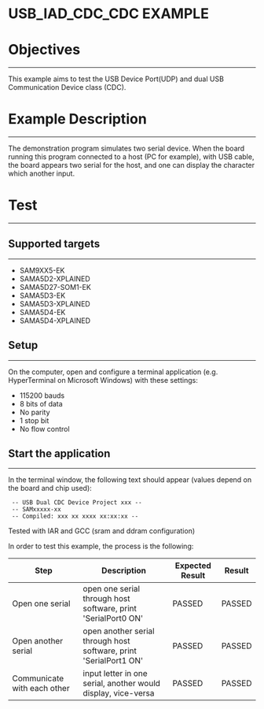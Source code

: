 USB_IAD_CDC_CDC EXAMPLE
=======================

# Objectives
------------
This example aims to test the USB Device Port(UDP) and dual USB Communication
Device class (CDC).

# Example Description
---------------------
The demonstration program simulates two serial device. When the board running
this program connected to a host (PC for example), with USB cable, the board
appears two serial for the host, and one can display the character which
another input.

# Test
------
## Supported targets
--------------------
* SAM9XX5-EK
* SAMA5D2-XPLAINED
* SAMA5D27-SOM1-EK
* SAMA5D3-EK
* SAMA5D3-XPLAINED
* SAMA5D4-EK
* SAMA5D4-XPLAINED

## Setup
--------
On the computer, open and configure a terminal application
(e.g. HyperTerminal on Microsoft Windows) with these settings:
 - 115200 bauds
 - 8 bits of data
 - No parity
 - 1 stop bit
 - No flow control

## Start the application 
------------------------

In the terminal window, the following text should appear (values depend on the
board and chip used):
```
 -- USB Dual CDC Device Project xxx --
 -- SAMxxxxx-xx
 -- Compiled: xxx xx xxxx xx:xx:xx --
```
Tested with IAR and GCC (sram and ddram configuration)

In order to test this example, the process is the following:

Step | Description | Expected Result | Result
-----|-------------|-----------------|-------
Open one serial | open one serial through host software, print 'SerialPort0 ON' | PASSED | PASSED
Open another serial | open another serial through host software, print 'SerialPort1 ON' | PASSED | PASSED
Communicate with each other | input letter in one serial, another would display, vice-versa | PASSED | PASSED
